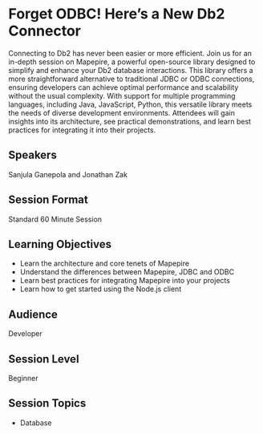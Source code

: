 # Forget ODBC! Here’s a New Db2 Connector

Connecting to Db2 has never been easier or more efficient. Join us for an in-depth session on Mapepire, a powerful open-source library designed to simplify and enhance your Db2 database interactions. This library offers a more straightforward alternative to traditional JDBC or ODBC connections, ensuring developers can achieve optimal performance and scalability without the usual complexity. With support for multiple programming languages, including Java, JavaScript, Python, this versatile library meets the needs of diverse development environments. Attendees will gain insights into its architecture, see practical demonstrations, and learn best practices for integrating it into their projects.

## Speakers
Sanjula Ganepola and Jonathan Zak

## Session Format
Standard 60 Minute Session

## Learning Objectives
* Learn the architecture and core tenets of Mapepire
* Understand the differences between Mapepire, JDBC and ODBC
* Learn best practices for integrating Mapepire into your projects
* Learn how to get started using the Node.js client

## Audience
Developer

## Session Level
Beginner

## Session Topics
* Database